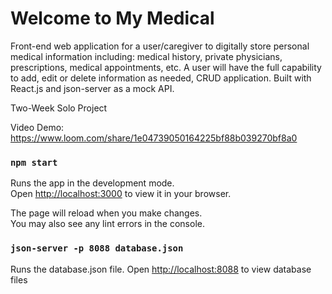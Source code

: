 # Welcome to My Medical
Front-end web application for a user/caregiver to digitally store personal medical information including: medical history, private physicians, prescriptions, medical appointments, etc.  A user will have the full capability to add, edit or delete information as needed, CRUD application. Built with React.js and json-server as a mock API. 

Two-Week Solo Project<br>

Video Demo:
https://www.loom.com/share/1e04739050164225bf88b039270bf8a0

### `npm start`

Runs the app in the development mode.\
Open [http://localhost:3000](http://localhost:3000) to view it in your browser.

The page will reload when you make changes.\
You may also see any lint errors in the console.

### `json-server -p 8088 database.json`
Runs the database.json file.
Open [http://localhost:8088](http://localhost:8088) to view database files
